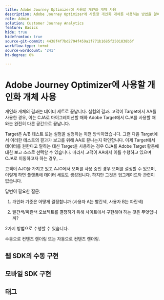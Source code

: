 ```yaml
---
title: Adobe Journey Optimizer에 사용할 개인화 개체 사용
description: Adobe Journey Optimizer에 사용할 개인화 개체를 사용하는 방법을 알아봅니다
role: Admin
solution: Customer Journey Analytics
feature: Basics
hide: true
hidefromtoc: true
source-git-commit: 4438f4f7bd2794f459a1f771b1685f2501838b5f
workflow-type: tm+mt
source-wordcount: '241'
ht-degree: 0%

---
```


# Adobe Journey Optimizer에 사용할 개인화 개체 사용

개인화 개체의 결과는 데이터 세트로 끝납니다. 실험의 결과. 고객이 Target에서 AA를 사용한 경우, 이는 CJA로 마이그레이션할 때와 Adobe Target에서 CJA를 사용할 때와는 완전히 다른 공간으로 끝납니다.

Target은 A/B 테스트 또는 실험을 설정하는 이전 방식이었습니다. 그런 다음 Target에서 이러한 테스트의 결과가 보고를 위해 AA로 끝나는지 확인합니다. 이제 Target에서 데이터를 원한다고 말하는 대신 Target을 사용하는 경우 CJA를 Adobe Target 활동에 대한 보고 소스로 선택할 수 있습니다. 따라서 고객이 AA에서 이를 수행하고 있으며 CJA로 이동하고자 하는 경우, ...

고객이 AJO을 가지고 있고 AJO에서 오퍼를 사용 중인 경우 오퍼를 설정할 수 있으며, 이렇게 하면 플랫폼에 데이터 세트도 생성됩니다. 하지만 그것은 업그레이드와 관련이 없습니다.



답변이 필요한 질문:

1. 개인화 기준은 어떻게 결정합니까 (사용자 A는 빨간색, 사용자 B는 파란색)

1. 빨간색/파란색 오브젝트를 결정하기 위해 사이트에서 구현해야 하는 것은 무엇입니까?


2가지 방법으로 수행할 수 있습니다.

수동으로 컨텐츠 렌더링 또는 자동으로 컨텐츠 렌더링.


## 웹 SDK의 수동 구현


## 모바일 SDK 구현





## 태그

